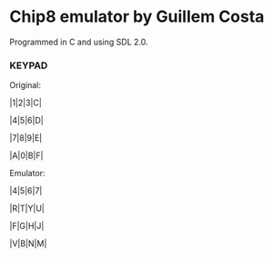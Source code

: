 # Chip8 emulator by Guillem Costa

Programmed in C and using SDL 2.0.

### KEYPAD

Original:

|1|2|3|C|

|4|5|6|D|

|7|8|9|E|

|A|0|B|F|

Emulator:

|4|5|6|7|

|R|T|Y|U|

|F|G|H|J|

|V|B|N|M|

